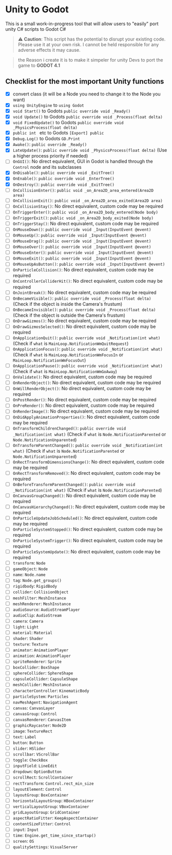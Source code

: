 # Unity to Godot
This is a small work-in-progress tool that will allow users to "easily" port unity C# scripts to Godot C#

> :warning: **Caution**: This script has the potential to disrupt your existing code. Please use it at your own risk. I cannot be held responsible for any adverse effects it may cause.

>the Reason i create it is to make it simpeler for unity Devs to port the game to **GODOT 4.1**
## Checklist for the most important Unity functions
- [X] convert class (it will be a Node you need to change it to the Node you want)
- [X] `using UnityEngine` to `using Godot`
- [X] `void Start()` to Godots `public override void _Ready()`
- [X] `void Update()` to Godots `public override void _Process(float delta)`
- [X] `void FixedUpdate()` to Godots `public override void _PhysicsProcess(float delta)`
- [X] `public int ` etc  to Godots  `[Export] public`
- [X] `Debug.Log()` to Godots `GD.Print`
- [X] `Awake()`: `public override _Ready()`
- [X] `LateUpdate()`: `public override void _PhysicsProcess(float delta)` (Use a higher process priority if needed)
- [ ] `OnGUI()`: No direct equivalent, GUI in Godot is handled through the `Control` node and its subclasses
- [X] `OnDisable()`: `public override void _ExitTree()`
- [X] `OnEnable()`: `public override void _EnterTree()`
- [X] `OnDestroy()`: `public override void _ExitTree()`
- [ ] `OnCollisionEnter()`: `public void _on_Area2D_area_entered(Area2D area)`
- [ ] `OnCollisionExit()`: `public void _on_Area2D_area_exited(Area2D area)`
- [ ] `OnCollisionStay()`: No direct equivalent, custom code may be required
- [ ] `OnTriggerEnter()`: `public void _on_Area2D_body_entered(Node body)`
- [ ] `OnTriggerExit()`: `public void _on_Area2D_body_exited(Node body)`
- [ ] `OnTriggerStay()`: No direct equivalent, custom code may be required
- [ ] `OnMouseDown()`: `public override void _Input(InputEvent @event)`
- [ ] `OnMouseUp()`: `public override void _Input(InputEvent @event)`
- [ ] `OnMouseDrag()`: `public override void _Input(InputEvent @event)`
- [ ] `OnMouseOver()`: `public override void _Input(InputEvent @event)`
- [ ] `OnMouseEnter()`: `public override void _Input(InputEvent @event)`
- [ ] `OnMouseExit()`: `public override void _Input(InputEvent @event)`
- [ ] `OnMouseUpAsButton()`: `public override void _Input(InputEvent @event)`
- [ ] `OnParticleCollision()`: No direct equivalent, custom code may be required
- [ ] `OnControllerColliderHit()`: No direct equivalent, custom code may be required
- [ ] `OnJointBreak()`: No direct equivalent, custom code may be required
- [ ] `OnBecameVisible()`: `public override void _Process(float delta)` (Check if the object is inside the Camera's frustum)
- [ ] `OnBecameInvisible()`: `public override void _Process(float delta)` (Check if the object is outside the Camera's frustum)
- [ ] `OnDrawGizmos()`: No direct equivalent, custom code may be required
- [ ] `OnDrawGizmosSelected()`: No direct equivalent, custom code may be required
- [ ] `OnApplicationQuit()`: `public override void _Notification(int what)` (Check if `what` is `MainLoop.NotificationWmQuitRequest`)
- [ ] `OnApplicationFocus()`: `public override void _Notification(int what)` (Check if `what` is `MainLoop.NotificationWmFocusIn` or `MainLoop.NotificationWmFocusOut`)
- [ ] `OnApplicationPause()`: `public override void _Notification(int what)` (Check if `what` is `MainLoop.NotificationWmGoAway`)
- [ ] `OnValidate()`: No direct equivalent, custom code may be required
- [ ] `OnRenderObject()`: No direct equivalent, custom code may be required
- [ ] `OnWillRenderObject()`: No direct equivalent, custom code may be required
- [ ] `OnPostRender()`: No direct equivalent, custom code may be required
- [ ] `OnPreRender()`: No direct equivalent, custom code may be required
- [ ] `OnRenderImage()`: No direct equivalent, custom code may be required
- [ ] `OnDidApplyAnimationProperties()`: No direct equivalent, custom code may be required
- [ ] `OnTransformChildrenChanged()`: `public override void _Notification(int what)` (Check if `what` is `Node.NotificationParented` or `Node.NotificationUnparented`)
- [ ] `OnTransformParentChanged()`: `public override void _Notification(int what)` (Check if `what` is `Node.NotificationParented` or `Node.NotificationUnparented`)
- [ ] `OnRectTransformDimensionsChange()`: No direct equivalent, custom code may be required
- [ ] `OnRectTransformRemoved()`: No direct equivalent, custom code may be required
- [ ] `OnBeforeTransformParentChanged()`: `public override void _Notification(int what)` (Check if `what` is `Node.NotificationParented`)
- [ ] `OnCanvasGroupChanged()`: No direct equivalent, custom code may be required
- [ ] `OnCanvasHierarchyChanged()`: No direct equivalent, custom code may be required
- [ ] `OnParticleUpdateJobScheduled()`: No direct equivalent, custom code may be required
- [ ] `OnParticleSystemStopped()`: No direct equivalent, custom code may be required
- [ ] `OnParticleSystemTrigger()`: No direct equivalent, custom code may be required
- [ ] `OnParticleSystemUpdate()`: No direct equivalent, custom code may be required
- [ ] `transform`: `Node`
- [ ] `gameObject`: `Node`
- [ ] `name`: `Node.name`
- [ ] `tag`: `Node.get_groups()`
- [ ] `rigidbody`: `RigidBody`
- [ ] `collider`: `CollisionObject`
- [ ] `meshFilter`: `MeshInstance`
- [ ] `meshRenderer`: `MeshInstance`
- [ ] `audioSource`: `AudioStreamPlayer`
- [ ] `audioClip`: `AudioStream`
- [ ] `camera`: `Camera`
- [ ] `light`: `Light`
- [ ] `material`: `Material`
- [ ] `shader`: `Shader`
- [ ] `texture`: `Texture`
- [ ] `animator`: `AnimationPlayer`
- [ ] `animation`: `AnimationPlayer`
- [ ] `spriteRenderer`: `Sprite`
- [ ] `boxCollider`: `BoxShape`
- [ ] `sphereCollider`: `SphereShape`
- [ ] `capsuleCollider`: `CapsuleShape`
- [ ] `meshCollider`: `MeshInstance`
- [ ] `characterController`: `KinematicBody`
- [ ] `particleSystem`: `Particles`
- [ ] `navMeshAgent`: `NavigationAgent`
- [ ] `canvas`: `CanvasLayer`
- [ ] `canvasGroup`: `Control`
- [ ] `canvasRenderer`: `CanvasItem`
- [ ] `graphicRaycaster`: `Node2D`
- [ ] `image`: `TextureRect`
- [ ] `text`: `Label`
- [ ] `button`: `Button`
- [ ] `slider`: `HSlider`
- [ ] `scrollbar`: `VScrollBar`
- [ ] `toggle`: `CheckBox`
- [ ] `inputField`: `LineEdit`
- [ ] `dropdown`: `OptionButton`
- [ ] `scrollRect`: `ScrollContainer`
- [ ] `rectTransform`: `Control.rect_min_size`
- [ ] `layoutElement`: `Control`
- [ ] `layoutGroup`: `BoxContainer`
- [ ] `horizontalLayoutGroup`: `HBoxContainer`
- [ ] `verticalLayoutGroup`: `VBoxContainer`
- [ ] `gridLayoutGroup`: `GridContainer`
- [ ] `aspectRatioFitter`: `KeepAspectContainer`
- [ ] `contentSizeFitter`: `Control`
- [ ] `input`: `Input`
- [ ] `time`: `Engine.get_time_since_startup()`
- [ ] `screen`: `OS`
- [ ] `qualitySettings`: `VisualServer`